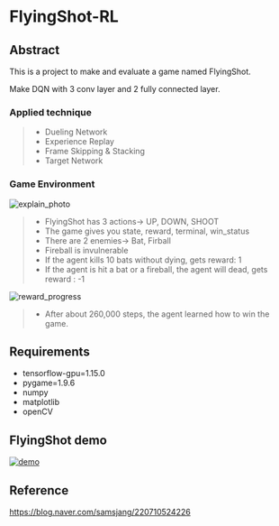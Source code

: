 # FlyingShot-RL

Abstract
-------------
This is a project to make and evaluate a game named FlyingShot.

Make DQN with 3 conv layer and 2 fully connected layer.

### Applied technique
> * Dueling Network
> * Experience Replay
> * Frame Skipping & Stacking
> * Target Network


### Game Environment

![explain_photo](https://user-images.githubusercontent.com/33660224/78472605-43c3b600-7775-11ea-89ff-de55a7155d8b.jpg)
> * FlyingShot has 3 actions-> UP, DOWN, SHOOT
> * The game gives you state, reward, terminal, win_status
> * There are 2 enemies-> Bat, Firball
> * Fireball is invulnerable
> * If the agent kills 10 bats without dying, gets reward: 1
> * If the agent is hit a bat or a fireball, the agent will dead, gets reward : -1


![reward_progress](https://user-images.githubusercontent.com/33660224/78471816-ffcdb280-776e-11ea-9a70-cb372f24b4fc.png)
> * After about 260,000 steps, the agent learned how to win the game.


Requirements
-------------
* tensorflow-gpu=1.15.0
* pygame=1.9.6
* numpy
* matplotlib
* openCV


FlyingShot demo
-------------
[![demo](http://img.youtube.com/vi/T6Ud1fAa9Iw/0.jpg)](https://www.youtube.com/watch?v=T6Ud1fAa9Iw)

Reference
-------------
https://blog.naver.com/samsjang/220710524226

